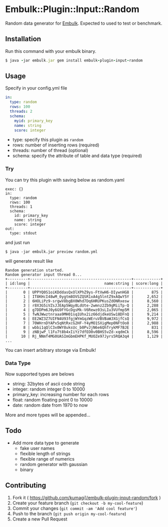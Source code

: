 # Embulk::Plugin::Input::Random

Random data generator for [Embulk](https://github.com/embulk/embulk).
Expected to used to test or benchmark.

## Installation

Run this command with your embulk binary.

```ruby
$ java -jar embulk.jar gem install embulk-plugin-input-random
```

## Usage

Specify in your config.yml file

```yaml
in:
  type: random
  rows: 100
  threads: 2
  schema:
    myid: primary_key
    name: string
    score: integer
```

- type: specify this plugin as `random`
- rows: number of inserting rows (required)
- threads: number of thread (optional)
- schema: specify the attribute of table and data type (required)


### Try

You can try this plugin with saving below as random.yaml

```
exec: {}
in:
  type: random
  rows: 100
  threads: 1
  schema:
    id: primary_key
    name: string
    score: integer
out:
  type: stdout
```

and just run

```
$ java -jar embulk.jar preview random.yml
```

will generate result like

```
Random generation started.
Random generator input thread 0...
+---------+---------------------------------------------+------------+
| id:long |                                 name:string | score:long |
+---------+---------------------------------------------+------------+
|       0 | UPPYQ0S1oiKDddasQxOlXPhZ9ys-FtVwH6-DIywnHG8 |        875 |
|       1 | IT8KHcI48wM_0ygtm8OVSZQSR1xA4g5lntZ9xAQwY5Y |      2,652 |
|       2 | 6HOLiPz9-srgwV8bgBX0Whd7Dq6HRUPKusZdONRxesw |      8,560 |
|       3 | r8X3G5iVZsJJEAp5Wqy8LdUte-2wmnz2Zb9gMiiTp-Q |      2,288 |
|       4 | g7DDPm6J0y6G9FYGcDgsMk-V6Rewz03sLIu3VUfmp5M |      2,065 |
|       5 | fwNJWwztnraaa9MH01sq1Uhx2iz66djdkeUSw18DFnQ |      9,214 |
|       6 | EE2WZ3Z7UIFN4U93fgjWYmGqzWEruVBVBaWJXGjfCsQ |      9,972 |
|       7 | 70WHrnDYAPx5qNtRxcG2HF-Y4yMO1SXigMep0NFtOo8 |      2,988 |
|       8 | wbbi1qQlC3x0WY8uksUc_b0PvJjN6e6QhTrykMF7BJE |        831 |
|       9 | zNBjwP_l1Fu7t8b4xIiYz7dfEO0v0BHS5vZd-xqdmCk |      8,596 |
|      10 | Rj_NNmf4MG0UASImGbmEHPKf_MUOZe97Jyrs5RQA3q4 |      1,129 |
...
```

You can insert arbitrary storage via Embulk!

### Data Type

Now supported types are belows
- string: 32bytes of ascii code string
- integer: random integer 0 to 10000
- primary_key: increasing number for each rows
- float: random floating point 0 to 10000
- date: random date from 1970 to now

More and more types will be appended...

## Todo

- Add more data type to generate
  - fake user names
  - flexible length of strings
  - flexible range of numerics
  - random generator with gaussian
  - binary

## Contributing

1. Fork it ( https://github.com/kumagi]/embulk-plugin-input-random/fork )
2. Create your feature branch (`git checkout -b my-cool-feature`)
3. Commit your changes (`git commit -am 'Add cool feature'`)
4. Push to the branch (`git push origin my-cool-feature`)
5. Create a new Pull Request
